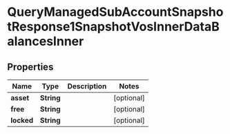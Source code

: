 

# QueryManagedSubAccountSnapshotResponse1SnapshotVosInnerDataBalancesInner


## Properties

| Name | Type | Description | Notes |
|------------ | ------------- | ------------- | -------------|
|**asset** | **String** |  |  [optional] |
|**free** | **String** |  |  [optional] |
|**locked** | **String** |  |  [optional] |



